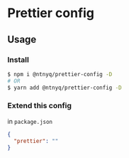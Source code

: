 # Prettier config

## Usage

### Install

```bash
$ npm i @ntnyq/prettier-config -D
# OR
$ yarn add @ntnyq/prettier-config -D
```

### Extend this config

in `package.json`

```json
{
  "prettier": ""
}
```
